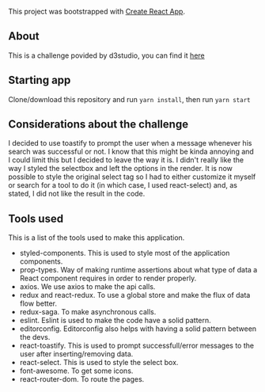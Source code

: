 This project was bootstrapped with [Create React App](https://github.com/facebook/create-react-app).

## About

This is a challenge povided by d3studio, you can find it [here](https://github.com/d3estudio/frontend-challenge)

## Starting app

Clone/download this repository and run `yarn install`, then run `yarn start`

## Considerations about the challenge

I decided to use toastify to prompt the user when a message whenever his search was successful or not. I know that this
might be kinda annoying and I could limit this but I decided to leave the way it is.
I didn't really like the way I styled the selectbox and left the options in the render. It is now possible to style the
original select tag so I had to either customize it myself or search for a tool to do it (in which case, I used
react-select) and, as stated, I did not like the result in the code.

## Tools used

This is a list of the tools used to make this application.

- styled-components. This is used to style most of the application components.
- prop-types. Way of making runtime assertions about what type of data a React component requires in order to render properly.
- axios. We use axios to make the api calls.
- redux and react-redux. To use a global store and make the flux of data flow better.
- redux-saga. To make asynchronous calls.
- eslint. Eslint is used to make the code have a solid pattern.
- editorconfig. Editorconfig also helps with having a solid pattern between the devs.
- react-toastify. This is used to prompt successfull/error messages to the user after inserting/removing data.
- react-select. This is used to style the select box.
- font-awesome. To get some icons.
- react-router-dom. To route the pages.
